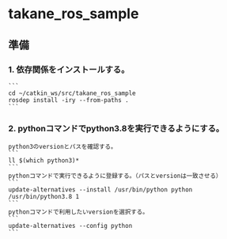# takane_ros_sample
## 準備
### 1. 依存関係をインストールする。
    ```
    cd ~/catkin_ws/src/takane_ros_sample
    rosdep install -iry --from-paths .
    ```

### 2. pythonコマンドでpython3.8を実行できるようにする。
    python3のversionとパスを確認する。
    ```
    ll $(which python3)*
    ```
    pythonコマンドで実行できるように登録する。（パスとversionは一致させる）
    ```
    update-alternatives --install /usr/bin/python python /usr/bin/python3.8 1
    ```
    pythonコマンドで利用したいversionを選択する。
    ```
    update-alternatives --config python 
    ```